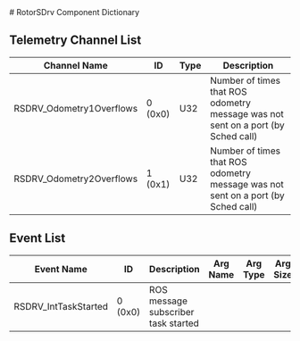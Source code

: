 <title>RotorSDrv Component Dictionary</title>
# RotorSDrv Component Dictionary


## Telemetry Channel List

|Channel Name|ID|Type|Description|
|---|---|---|---|
|RSDRV_Odometry1Overflows|0 (0x0)|U32|Number of times that ROS odometry message was not sent on a port (by Sched call)|
|RSDRV_Odometry2Overflows|1 (0x1)|U32|Number of times that ROS odometry message was not sent on a port (by Sched call)|

## Event List

|Event Name|ID|Description|Arg Name|Arg Type|Arg Size|Description
|---|---|---|---|---|---|---|
|RSDRV_IntTaskStarted|0 (0x0)|ROS message subscriber task started| | | | |
